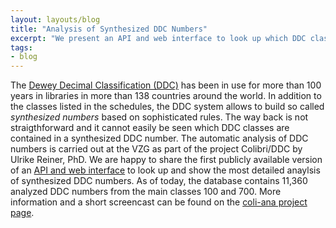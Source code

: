 ```yaml
---
layout: layouts/blog
title: "Analysis of Synthesized DDC Numbers"
excerpt: "We present an API and web interface to look up which DDC classes are contained in a synthesized DDC number"
tags:
- blog
---
```


The [Dewey Decimal Classification (DDC)](https://en.wikipedia.org/wiki/Dewey_Decimal_Classification) has been in use for more than 100 years in libraries in more than 138 countries around the world. In addition to the classes listed in the schedules, the DDC system allows to build so called *synthesized numbers* based on sophisticated rules. The way back is not straigthforward and it cannot easily be seen which DDC classes are contained in a synthesized DDC number. The automatic analysis of DDC numbers is carried out at the VZG as part of the project Colibri/DDC by Ulrike Reiner, PhD. We are happy to share the first publicly available version of an [API and web interface](https://coli-conc.gbv.de/coli-ana/app/) to look up and show the most detailed anaylsis of synthesized DDC numbers. As of today, the database contains 11,360 analyzed DDC numbers from the main classes 100 and 700. More information and a short screencast can be found on the [coli-ana project page](https://coli-conc.gbv.de/coli-ana/).
